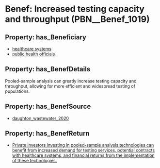 # Benef: __Increased testing capacity and throughput__ (PBN__Benef_1019)

## Property: has_Beneficiary

* [healthcare systems](../Stakeholder/PBN__Stakeholder_193)
* [public health officials](../Stakeholder/PBN__Stakeholder_310)

## Property: has_BenefDetails

Pooled-sample analysis can greatly increase testing capacity and throughput, allowing for more efficient and widespread testing of populations.

## Property: has_BenefSource

* [daughton_wastewater_2020](../Article/PBN__Article_213)

## Property: has_BenefReturn

* [Private investors investing in pooled-sample analysis technologies can benefit from increased demand for testing services, potential contracts with healthcare systems, and financial returns from the implementation of these technologies.](../BenefReturn/PBN__BenefReturn_1140)

